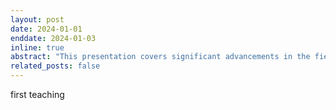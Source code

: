 ```yaml
---
layout: post
date: 2024-01-01
enddate: 2024-01-03
inline: true
abstract: "This presentation covers significant advancements in the field of computational linguistics, with a focus on the application of AI in understanding natural language processing at scale."
related_posts: false
---
```


first teaching
